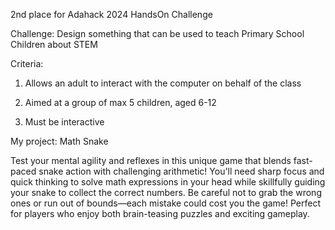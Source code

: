 2nd place for Adahack 2024 HandsOn Challenge

Challenge: 
Design something that can be used to teach Primary School Children about STEM

Criteria:

1. Allows an adult to interact with the computer on behalf of the class

2. Aimed at a group of max 5 children, aged 6-12

3. Must be interactive

My project: Math Snake

Test your mental agility and reflexes in this unique game that blends fast-paced snake action with challenging arithmetic! You'll need sharp focus and quick thinking to solve math expressions in your head while skillfully guiding your snake to collect the correct numbers. Be careful not to grab the wrong ones or run out of bounds—each mistake could cost you the game! Perfect for players who enjoy both brain-teasing puzzles and exciting gameplay.
